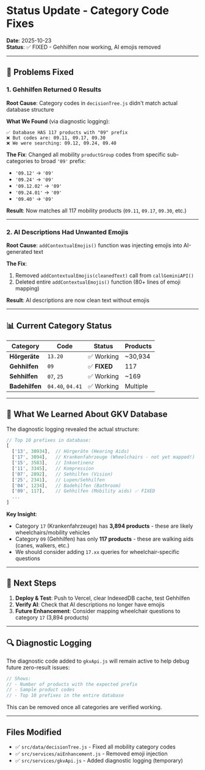 # Status Update - Category Code Fixes

**Date**: 2025-10-23  
**Status**: ✅ FIXED - Gehhilfen now working, AI emojis removed

---

## 🔧 Problems Fixed

### 1. Gehhilfen Returned 0 Results

**Root Cause**: Category codes in `decisionTree.js` didn't match actual database structure

**What We Found** (via diagnostic logging):
```
✅ Database HAS 117 products with "09" prefix
❌ But codes are: 09.11, 09.17, 09.30
❌ We were searching: 09.12, 09.24, 09.40
```

**The Fix**: Changed all mobility `productGroup` codes from specific sub-categories to broad `'09'` prefix:
- `'09.12'` → `'09'`
- `'09.24'` → `'09'`
- `'09.12.02'` → `'09'`
- `'09.24.01'` → `'09'`
- `'09.40'` → `'09'`

**Result**: Now matches all 117 mobility products (`09.11`, `09.17`, `09.30`, etc.)

---

### 2. AI Descriptions Had Unwanted Emojis

**Root Cause**: `addContextualEmojis()` function was injecting emojis into AI-generated text

**The Fix**: 
1. Removed `addContextualEmojis(cleanedText)` call from `callGeminiAPI()`
2. Deleted entire `addContextualEmojis()` function (80+ lines of emoji mapping)

**Result**: AI descriptions are now clean text without emojis

---

## 📊 Current Category Status

| Category | Code | Status | Products |
|----------|------|--------|----------|
| **Hörgeräte** | `13.20` | ✅ Working | ~30,934 |
| **Gehhilfen** | `09` | ✅ **FIXED** | 117 |
| **Sehhilfen** | `07`, `25` | ✅ Working | ~169 |
| **Badehilfen** | `04.40`, `04.41` | ✅ Working | Multiple |

---

## 🧪 What We Learned About GKV Database

The diagnostic logging revealed the actual structure:

```javascript
// Top 10 prefixes in database:
[
  ['13', 30934],  // Hörgeräte (Hearing Aids)
  ['17', 3894],   // Krankenfahrzeuge (Wheelchairs - not yet mapped!)
  ['15', 3583],   // Inkontinenz
  ['11', 3345],   // Kompression
  ['07', 2892],   // Sehhilfen (Vision)
  ['25', 2341],   // Lupen/Sehhilfen
  ['04', 1234],   // Badehilfen (Bathroom)
  ['09', 117],    // Gehhilfen (Mobility aids) ✅ FIXED
  ...
]
```

**Key Insight**: 
- Category `17` (Krankenfahrzeuge) has **3,894 products** - these are likely wheelchairs/mobility vehicles
- Category `09` (Gehhilfen) has only **117 products** - these are walking aids (canes, walkers, etc.)
- We should consider adding `17.xx` queries for wheelchair-specific questions

---

## 🚀 Next Steps

1. **Deploy & Test**: Push to Vercel, clear IndexedDB cache, test Gehhilfen
2. **Verify AI**: Check that AI descriptions no longer have emojis
3. **Future Enhancement**: Consider mapping wheelchair questions to category `17` (3,894 products)

---

## 🔍 Diagnostic Logging

The diagnostic code added to `gkvApi.js` will remain active to help debug future zero-result issues:

```javascript
// Shows:
// - Number of products with the expected prefix
// - Sample product codes
// - Top 10 prefixes in the entire database
```

This can be removed once all categories are verified working.

---

## Files Modified

- ✅ `src/data/decisionTree.js` - Fixed all mobility category codes
- ✅ `src/services/aiEnhancement.js` - Removed emoji injection
- ✅ `src/services/gkvApi.js` - Added diagnostic logging (temporary)
